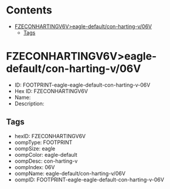 



Contents
========

* [FZECONHARTINGV6V>eagle-default/con-harting-v/06V](#fzeconhartingv6veagle-defaultcon-harting-v06v)
	* [Tags](#tags)

# FZECONHARTINGV6V>eagle-default/con-harting-v/06V

- ID: FOOTPRINT-eagle-eagle-default-con-harting-v-06V
- Hex ID: FZECONHARTINGV6V
- Name: 
- Description: 

## Tags

- hexID: FZECONHARTINGV6V
- oompType: FOOTPRINT
- oompSize: eagle
- oompColor: eagle-default
- oompDesc: con-harting-v
- oompIndex: 06V
- oompName: eagle-default/con-harting-v/06V
- oompID: FOOTPRINT-eagle-eagle-default-con-harting-v-06V
